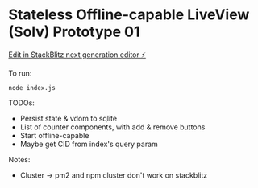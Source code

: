 # Stateless Offline-capable LiveView (Solv) Prototype 01

[Edit in StackBlitz next generation editor ⚡️](https://stackblitz.com/~/github.com/phucvin/solv-01)

To run:
```
node index.js
```

TODOs:
- Persist state & vdom to sqlite
- List of counter components, with add & remove buttons
- Start offline-capable
- Maybe get CID from index's query param

Notes:
- Cluster -> pm2 and npm cluster don't work on stackblitz